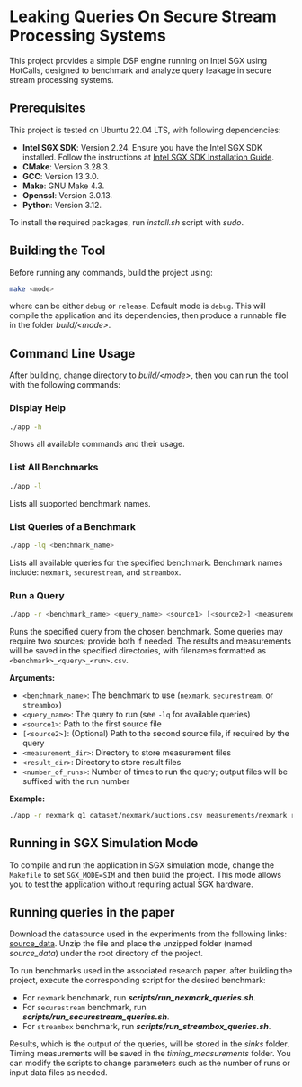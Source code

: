# Leaking Queries On Secure Stream Processing Systems

This project provides a simple DSP engine running on Intel SGX using HotCalls, designed to benchmark and analyze query leakage in secure stream processing systems.

## Prerequisites

This project is tested on Ubuntu 22.04 LTS, with following dependencies:
- **Intel SGX SDK**: Version 2.24. Ensure you have the Intel SGX SDK installed. Follow the instructions at [Intel SGX SDK Installation Guide](https://download.01.org/intel-sgx/latest/linux-latest/docs/Intel_SGX_SW_Installation_Guide_for_Linux.pdf).
- **CMake**: Version 3.28.3.
- **GCC**: Version 13.3.0.
- **Make**: GNU Make 4.3.
- **Openssl**: Version 3.0.13.
- **Python**: Version 3.12.

To install the required packages, run _install.sh_ script with _sudo_.

## Building the Tool

Before running any commands, build the project using:

```sh
make <mode>
```

where <mode> can be either `debug` or `release`. Default mode is `debug`.
This will compile the application and its dependencies, then produce a runnable file in the folder _build/\<mode>_.

## Command Line Usage

After building, change directory to _build/\<mode>_, then you can run the tool with the following commands:

### Display Help

```sh
./app -h
```
Shows all available commands and their usage.

### List All Benchmarks

```sh
./app -l
```
Lists all supported benchmark names.

### List Queries of a Benchmark

```sh
./app -lq <benchmark_name>
```
Lists all available queries for the specified benchmark. Benchmark names include: `nexmark`, `securestream`, and `streambox`.

### Run a Query

```sh
./app -r <benchmark_name> <query_name> <source1> [<source2>] <measurement_dir> <result_dir> <number_of_runs>
```
Runs the specified query from the chosen benchmark. Some queries may require two sources; provide both if needed. The results and measurements will be saved in the specified directories, with filenames formatted as `<benchmark>_<query>_<run>.csv`.

**Arguments:**
- `<benchmark_name>`: The benchmark to use (`nexmark`, `securestream`, or `streambox`)
- `<query_name>`: The query to run (see `-lq` for available queries)
- `<source1>`: Path to the first source file
- `[<source2>]`: (Optional) Path to the second source file, if required by the query
- `<measurement_dir>`: Directory to store measurement files
- `<result_dir>`: Directory to store result files
- `<number_of_runs>`: Number of times to run the query; output files will be suffixed with the run number

**Example:**
```sh
./app -r nexmark q1 dataset/nexmark/auctions.csv measurements/nexmark results/nexmark 3
```

## Running in SGX Simulation Mode
To compile and run the application in SGX simulation mode, change the `Makefile` to set `SGX_MODE=SIM` and then build the project. This mode allows you to test the application without requiring actual SGX hardware.

## Running queries in the paper

Download the datasource used in the experiments from the following links: [source_data](https://drive.google.com/file/d/1144xgE9u4ZwF7hgLMe5Wh5k6OUTcEHvr/view?usp=drive_link). Unzip the file and place the unzipped folder (named _source_data_) under the root directory of the project.

To run benchmarks used in the associated research paper, after building the project, execute the corresponding script for the desired benchmark:
- For `nexmark` benchmark, run **_scripts/run_nexmark_queries.sh_**.
- For `securestream` benchmark, run **_scripts/run_securestream_queries.sh_**.
- For `streambox` benchmark, run **_scripts/run_streambox_queries.sh_**.

Results, which is the output of the queries, will be stored in the _sinks_ folder. Timing measurements will be saved in the _timing_measurements_ folder.
You can modify the scripts to change parameters such as the number of runs or input data files as needed.